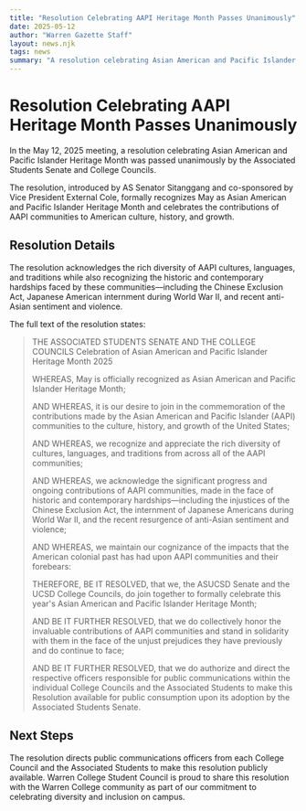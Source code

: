 ```yaml
---
title: "Resolution Celebrating AAPI Heritage Month Passes Unanimously"
date: 2025-05-12
author: "Warren Gazette Staff"
layout: news.njk
tags: news
summary: "A resolution celebrating Asian American and Pacific Islander Heritage Month was passed unanimously by the UCSD AS Senate and College Councils."
---
```


# Resolution Celebrating AAPI Heritage Month Passes Unanimously

In the May 12, 2025 meeting, a resolution celebrating Asian American and Pacific Islander Heritage Month was passed unanimously by the Associated Students Senate and College Councils.

The resolution, introduced by AS Senator Sitanggang and co-sponsored by Vice President External Cole, formally recognizes May as Asian American and Pacific Islander Heritage Month and celebrates the contributions of AAPI communities to American culture, history, and growth.

## Resolution Details

The resolution acknowledges the rich diversity of AAPI cultures, languages, and traditions while also recognizing the historic and contemporary hardships faced by these communities—including the Chinese Exclusion Act, Japanese American internment during World War II, and recent anti-Asian sentiment and violence.

The full text of the resolution states:

> THE ASSOCIATED STUDENTS SENATE AND THE COLLEGE COUNCILS
> Celebration of Asian American and Pacific Islander Heritage Month 2025
>
> WHEREAS, May is officially recognized as Asian American and Pacific Islander Heritage Month;
>
> AND WHEREAS, it is our desire to join in the commemoration of the contributions made by the Asian American and Pacific Islander (AAPI) communities to the culture, history, and growth of the United States;
>
> AND WHEREAS, we recognize and appreciate the rich diversity of cultures, languages, and traditions from across all of the AAPI communities;
>
> AND WHEREAS, we acknowledge the significant progress and ongoing contributions of AAPI communities, made in the face of historic and contemporary hardships—including the injustices of the Chinese Exclusion Act, the internment of Japanese Americans during World War II, and the recent resurgence of anti-Asian sentiment and violence;
>
> AND WHEREAS, we maintain our cognizance of the impacts that the American colonial past has had upon AAPI communities and their forebears:
>
> THEREFORE, BE IT RESOLVED, that we, the ASUCSD Senate and the UCSD College Councils, do join together to formally celebrate this year's Asian American and Pacific Islander Heritage Month;
>
> AND BE IT FURTHER RESOLVED, that we do collectively honor the invaluable contributions of AAPI communities and stand in solidarity with them in the face of the unjust prejudices they have previously and do continue to face;
>
> AND BE IT FURTHER RESOLVED, that we do authorize and direct the respective officers responsible for public communications within the individual College Councils and the Associated Students to make this Resolution available for public consumption upon its adoption by the Associated Students Senate.

## Next Steps

The resolution directs public communications officers from each College Council and the Associated Students to make this resolution publicly available. Warren College Student Council is proud to share this resolution with the Warren College community as part of our commitment to celebrating diversity and inclusion on campus.
